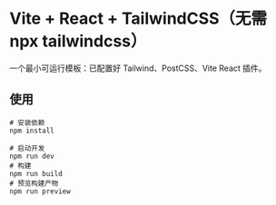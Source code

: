 # Vite + React + TailwindCSS（无需 npx tailwindcss）

一个最小可运行模板：已配置好 Tailwind、PostCSS、Vite React 插件。

## 使用

```
# 安装依赖
npm install

# 启动开发
npm run dev
# 构建
npm run build
# 预览构建产物
npm run preview
```

